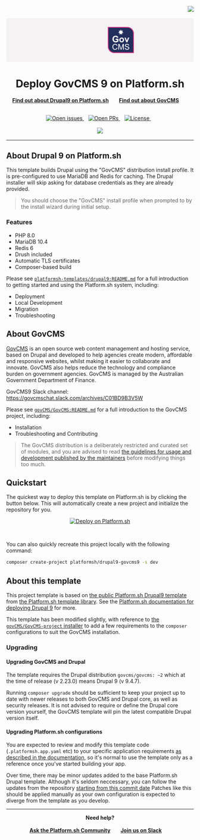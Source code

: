 
<p align="right">
<a href="https://platform.sh">
<img src="https://platform.sh/logos/redesign/Platformsh_logo_black.svg" width="150px">
</a>

</p>

<p align="center">
<a href="https://www.govcms.gov.au/">
<img src="header.svg"  />
</a>
</p>

<h1 align="center">Deploy GovCMS 9 on Platform.sh</h1>

<p align="center">
<a href="https://github.com/platformsh-templates/drupal9/blob/master/README.md"><strong>Find out about Drupal9 on Platform.sh</strong></a>&nbsp&nbsp&nbsp&nbsp&nbsp&nbsp
<a href="https://github.com/govCMS/GovCMS/blob/2.x-develop/README.md"><strong>Find out about GovCMS</strong></a>&nbsp&nbsp&nbsp&nbsp&nbsp&nbsp
<br /><br />
</p>

<p align="center">
<a href="https://github.com/platformsh-templates/drupal9-govcms9/issues">
<img src="https://img.shields.io/github/issues/platformsh-templates/drupal9-govcms9.svg?style=for-the-badge&labelColor=f4f2f3&color=ffd9d9&label=Issues" alt="Open issues" />
</a>&nbsp&nbsp
<a href="https://github.com/platformsh-templates/drupal9-govcms9/pulls">
<img src="https://img.shields.io/github/issues-pr/platformsh-templates/drupal9-govcms9.svg?style=for-the-badge&labelColor=f4f2f3&color=ffd9d9&label=Pull%20requests" alt="Open PRs" />
</a>&nbsp&nbsp
<a href="https://github.com/platformsh-templates/drupal9-govcms9/blob/master/LICENSE">
<img src="https://img.shields.io/static/v1?label=License&message=MIT&style=for-the-badge&labelColor=f4f2f3&color=ffd9d9" alt="License" />
</a>&nbsp&nbsp
<br /><br />
<a href="https://console.platform.sh/projects/create-project/?template=https://raw.githubusercontent.com/platformsh/template-builder/master/templates/drupal9-govcms9/.platform.template.yaml&utm_campaign=deploy_on_platform?utm_medium=button&utm_source=affiliate_links&utm_content=https://raw.githubusercontent.com/platformsh-templates/drupal9/updates/.platform.template.yaml" target="_blank" title="Deploy with Platform.sh"><img src="https://platform.sh/images/deploy/deploy-button-lg-blue.svg" width="175px"></a>
</p>
</p>

<hr>

## About Drupal 9 on Platform.sh

This template builds Drupal using the "GovCMS" distribution install profile.
It is pre-configured to use MariaDB and Redis for caching.
The Drupal installer will skip asking for database credentials as they are already provided.

> You should choose the "GovCMS" install profile when prompted to by the install wizard during initial setup.

### Features

- PHP 8.0
- MariaDB 10.4
- Redis 6
- Drush included
- Automatic TLS certificates
- Composer-based build

Please see [`platformsh-templates/drupal9:README.md`](https://github.com/platformsh-templates/drupal9/blob/master/README.md) for a full introduction to getting started and using the Platform.sh system, including:

* Deployment
* Local Development
* Migration
* Troubleshooting

## About GovCMS

[GovCMS](https://www.govcms.gov.au) is an open source web content management and hosting service, based on Drupal and developed to help agencies create modern, affordable and responsive websites, whilst making it easier to collaborate and innovate. GovCMS also helps reduce the technology and compliance burden on government agencies. GovCMS is managed by the Australian Government Department of Finance.

GovCMS9 Slack channel: https://govcmschat.slack.com/archives/C01BD9B3V5W

Please see [`govCMS/GovCMS:README.md`](https://github.com/https://github.com/govCMS/GovCMS/blob/2.x-develop/README.md/blob/2.x-develop/README.md) for a full introduction to the GovCMS project, including:

* Installation
* Troubleshooting and Contributing

> The GovCMS distribution is a deliberately restricted and curated set of modules, and you are advised to read [the guidelines for usage and development published by the maintainers](https://www.govcms.gov.au/support/tech-talk) before modifying things too much.

## Quickstart

The quickest way to deploy this template on Platform.sh is by clicking the button below.
This will automatically create a new project and initialize the repository for you.

<p align="center">
    <a href="https://console.platform.sh/projects/create-project?template=https://raw.githubusercontent.com/platformsh/template-builder/master/templates/drupal9/.platform.template.yaml&utm_content=drupal9&utm_source=github&utm_medium=button&utm_campaign=deploy_on_platform">
        <img src="https://platform.sh/images/deploy/lg-blue.svg" alt="Deploy on Platform.sh" width="170px" />
    </a>
</p>
<br/>



You can also quickly recreate this project locally with the following command:

```bash
composer create-project platformsh/drupal9-govcms9 -s dev
```

## About this template

This project template is based on [the public Platform.sh Drupal9 template](https://github.com/platformsh-templates/drupal9/tree/0a0257ddc427d7b7f7d87fb85fdb64604d5556b9) from [the Platform.sh template library](https://docs.platform.sh/development/templates.html).
See the [Platform.sh documentation for deploying Drupal 9](https://docs.platform.sh/guides/drupal9/deploy.html) for more.

This template has been modified slightly, with reference to [the `govCMS/GovCMS-project` installer](https://github.com/govCMS/GovCMS8-project) to add a few requirements to the `composer` configurations to suit the GovCMS installation.

### Upgrading

#### Upgrading GovCMS and Drupal

The template requires the Drupal distribution `govcms/govcms: ~2` which at the time of release (v 2.23.0) means Drupal 9 (v 9.4.7).

Running `composer upgrade` should be sufficient to keep your project up to date with newer releases to both GovCMS and Drupal core, as well as security releases.
It is not advised to require or define the Drupal core version yourself, the GovCMS template will pin the latest compatible Drupal version itself.

#### Upgrading Platform.sh configurations

You are expected to review and modify this template code  (`.platformsh.app.yaml` etc) to your specific application requirements [as described in the documentation](https://docs.platform.sh/create-apps/app-reference.html), so it's normal to use the template only as a reference once you've started building your app.

Over time, there may be minor updates added to the base Platform.sh Drupal template.
Although it's seldom neccessary, you can follow the updates from the repository [starting from this commit date](https://github.com/platformsh-templates/drupal9/tree/0a0257ddc427d7b7f7d87fb85fdb64604d5556b9)
Patches like this should be applied manually as your own configuration is expected to diverge from the template as you develop.

<hr/>

<p align="center">
<strong>Need help?</strong>
<br /><br />
<a href="https://community.platform.sh"><strong>Ask the Platform.sh Community</strong></a>&nbsp&nbsp&nbsp&nbsp&nbsp&nbsp
<a href="https://chat.platform.sh"><strong>Join us on Slack</strong></a>&nbsp&nbsp&nbsp&nbsp&nbsp&nbsp
<br />
</p>

